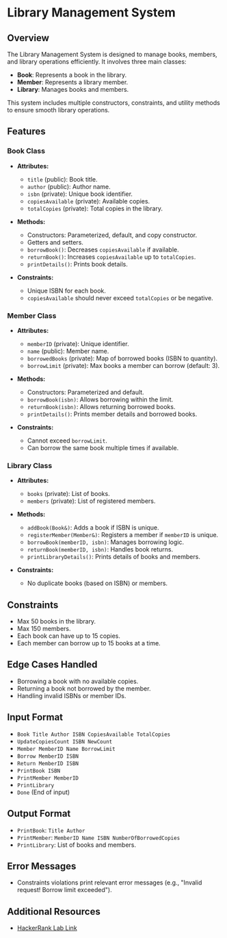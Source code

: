 # Library Management System

## Overview
The Library Management System is designed to manage books, members, and library operations efficiently. It involves three main classes:

- **Book**: Represents a book in the library.
- **Member**: Represents a library member.
- **Library**: Manages books and members.

This system includes multiple constructors, constraints, and utility methods to ensure smooth library operations.

## Features

### Book Class
- **Attributes:**
  - `title` (public): Book title.
  - `author` (public): Author name.
  - `isbn` (private): Unique book identifier.
  - `copiesAvailable` (private): Available copies.
  - `totalCopies` (private): Total copies in the library.

- **Methods:**
  - Constructors: Parameterized, default, and copy constructor.
  - Getters and setters.
  - `borrowBook()`: Decreases `copiesAvailable` if available.
  - `returnBook()`: Increases `copiesAvailable` up to `totalCopies`.
  - `printDetails()`: Prints book details.

- **Constraints:**
  - Unique ISBN for each book.
  - `copiesAvailable` should never exceed `totalCopies` or be negative.

### Member Class
- **Attributes:**
  - `memberID` (private): Unique identifier.
  - `name` (public): Member name.
  - `borrowedBooks` (private): Map of borrowed books (ISBN to quantity).
  - `borrowLimit` (private): Max books a member can borrow (default: 3).

- **Methods:**
  - Constructors: Parameterized and default.
  - `borrowBook(isbn)`: Allows borrowing within the limit.
  - `returnBook(isbn)`: Allows returning borrowed books.
  - `printDetails()`: Prints member details and borrowed books.

- **Constraints:**
  - Cannot exceed `borrowLimit`.
  - Can borrow the same book multiple times if available.

### Library Class
- **Attributes:**
  - `books` (private): List of books.
  - `members` (private): List of registered members.

- **Methods:**
  - `addBook(Book&)`: Adds a book if ISBN is unique.
  - `registerMember(Member&)`: Registers a member if `memberID` is unique.
  - `borrowBook(memberID, isbn)`: Manages borrowing logic.
  - `returnBook(memberID, isbn)`: Handles book returns.
  - `printLibraryDetails()`: Prints details of books and members.

- **Constraints:**
  - No duplicate books (based on ISBN) or members.

## Constraints
- Max 50 books in the library.
- Max 150 members.
- Each book can have up to 15 copies.
- Each member can borrow up to 15 books at a time.

## Edge Cases Handled
- Borrowing a book with no available copies.
- Returning a book not borrowed by the member.
- Handling invalid ISBNs or member IDs.

## Input Format
- `Book Title Author ISBN CopiesAvailable TotalCopies`
- `UpdateCopiesCount ISBN NewCount`
- `Member MemberID Name BorrowLimit`
- `Borrow MemberID ISBN`
- `Return MemberID ISBN`
- `PrintBook ISBN`
- `PrintMember MemberID`
- `PrintLibrary`
- `Done` (End of input)

## Output Format
- `PrintBook`: `Title Author`
- `PrintMember`: `MemberID Name ISBN NumberOfBorrowedCopies`
- `PrintLibrary`: List of books and members.

## Error Messages
- Constraints violations print relevant error messages (e.g., "Invalid request! Borrow limit exceeded").

## Additional Resources
- [HackerRank Lab Link](https://www.hackerrank.com/ooaia-lab-2-1)

